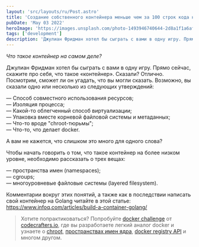 ```yaml
---
layout: 'src/layouts/ru/Post.astro'
title: 'Создание собственного контейнера меньше чем за 100 строк кода на Golang'
pubDate: 'May 03 2022'
heroImage: 'https://images.unsplash.com/photo-1493946740644-2d8a1f1a6aff?ixlib=rb-4.0.3&ixid=MnwxMjA3fDB8MHxwaG90by1wYWdlfHx8fGVufDB8fHx8&auto=format&fit=crop&w=1790&q=80'
tags: ['development']
description: 'Джулиан Фридман хотел бы сыграть с вами в одну игру. Прямо сейчас, скажите про себя, что такое «контейнер». Сказали? Отлично. Посмотрим, сможет ли он угадать, что вы могли сказать. Возможно, вы сказали одно или несколько из следующих утверждений...'
---
```


_Что такое контейнер на самом деле?_

Джулиан Фридман хотел бы сыграть с вами в одну игру. Прямо сейчас, скажите про себя, что такое «контейнер». Сказали? Отлично. Посмотрим, сможет ли он угадать, что вы могли сказать. Возможно, вы сказали одно или несколько из следующих утверждений:

— Способ совместного использования ресурсов;  
— Изоляция процесса;  
— Какой-то облегченный способ виртуализации;  
— Упаковка вместе корневой файловой системы и метаданных;  
— Что-то вроде "chroot-тюрьмы";  
— Что-то, что делает docker.

А вам не кажется, что слишком это много для одного слова?

Чтобы начать говорить о том, что такое контейнер на более низком уровне, необходимо рассказать о трех вещах:

— пространства имен (namespaces);  
— cgroups;  
— многоуровневые файловые системы (layered filesystem).

Комментарии вокруг этих понятий, а также как в последствии написать свой контейнер на Golang читайте в этой статье: https://www.infoq.com/articles/build-a-container-golang/

> Хотите попрактиковаться? Попробуйте [docker challenge](https://app.codecrafters.io/courses/docker/overview) от [codecrafters.io](https://codecrafters.io/), где вы разработаете легкий аналог docker и узнаете о [chroot](https://en.wikipedia.org/wiki/Chroot), [пространствах имен ядра](https://en.wikipedia.org/wiki/Linux_namespaces), [docker registry API](https://docs.docker.com/registry/spec/api/) и многом другом.
